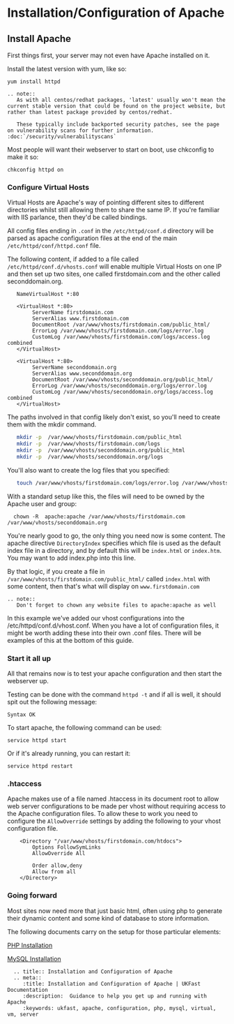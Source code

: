 # Installation/Configuration of Apache


## Install Apache

First things first, your server may not even have Apache installed on it.

Install the latest version with yum, like so:

`yum install httpd`

```eval_rst
.. note::
   As with all centos/redhat packages, 'latest' usually won't mean the current stable version that could be found on the project website, but rather than latest package provided by centos/redhat.

   These typically include backported security patches, see the page on vulnerability scans for further information. :doc:`/security/vulnerabilityscans`
```

Most people will want their webserver to start on boot, use chkconfig to make it so:

`chkconfig httpd on`

### Configure Virtual Hosts

Virtual Hosts are Apache's way of pointing different sites to different directories whilst still allowing them to share the same IP. If you're familiar with IIS parlance, then they'd be called bindings.

All config files ending in `.conf` in the `/etc/httpd/conf.d` directory will be parsed as apache configuration files at the end of the main `/etc/httpd/conf/httpd.conf` file.

The following content, if added to a file called `/etc/httpd/conf.d/vhosts.conf` will enable multiple Virtual Hosts on one IP and then set up two sites, one called firstdomain.com and the other called seconddomain.org.

```apacheconf
   NameVirtualHost *:80

   <VirtualHost *:80>
        ServerName firstdomain.com
        ServerAlias www.firstdomain.com
        DocumentRoot /var/www/vhosts/firstdomain.com/public_html/
        ErrorLog /var/www/vhosts/firstdomain.com/logs/error.log
        CustomLog /var/www/vhosts/firstdomain.com/logs/access.log combined
   </VirtualHost>

   <VirtualHost *:80>
        ServerName seconddomain.org
        ServerAlias www.seconddomain.org
        DocumentRoot /var/www/vhosts/seconddomain.org/public_html/
        ErrorLog /var/www/vhosts/seconddomain.org/logs/error.log
        CustomLog /var/www/vhosts/seconddomain.org/logs/access.log combined
   </VirtualHost>
```

The paths involved in that config likely don't exist, so you'll need to create them with the mkdir command.

```bash
   mkdir -p  /var/www/vhosts/firstdomain.com/public_html
   mkdir -p  /var/www/vhosts/firstdomain.com/logs
   mkdir -p  /var/www/vhosts/seconddomain.org/public_html
   mkdir -p  /var/www/vhosts/seconddomain.org/logs
```

You'll also want to create the log files that you specified:

```bash
   touch /var/www/vhosts/firstdomain.com/logs/error.log /var/www/vhosts/firstdomain.com/logs/access.log /var/www/vhosts/seconddomain.org/logs/error.log /var/www/vhosts/seconddomain.org/logs/access.log
```

With a standard setup like this, the files will need to be owned by the Apache user and group:

```console
  chown -R  apache:apache /var/www/vhosts/firstdomain.com /var/www/vhosts/seconddomain.org
```

You're nearly good to go, the only thing you need now is some content. The apache directive `DirectoryIndex` specifies which file is used as the default index file in a directory, and by default this will be `index.html` or `index.htm`. You may want to add index.php into this line.

By that logic, if you create a file in `/var/www/vhosts/firstdomain.com/public_html/` called `index.html` with some content, then that's what will display on `www.firstdomain.com`

```eval_rst
.. note::
   Don't forget to chown any website files to apache:apache as well
```

In this example we've added our vhost configurations into the /etc/httpd/conf.d/vhost.conf. When you have a lot of configuration files, it might be worth adding these into their own .conf files. There will be examples of this at the bottom of this guide.

### Start it all up

All that remains now is to test your apache configuration and then start the webserver up.

Testing can be done with the command `httpd -t` and if all is well, it should spit out the following message:

`Syntax OK`

To start apache, the following command can be used:

`service httpd start`

Or if it's already running, you can restart it:

`service httpd restart`

### .htaccess

Apache makes use of a file named .htaccess in its document root to allow web server configurations to be made per vhost without requiring access to the Apache configuration files. To allow these to work you need to configure the `AllowOverride` settings by adding the following to your vhost configuration file.

```console
    <Directory "/var/www/vhosts/firstdomain.com/htdocs">
        Options FollowSymLinks
        AllowOverride All

        Order allow,deny
        Allow from all
    </Directory>
```

### Going forward

Most sites now need more that just basic html, often using php to generate their dynamic content and some kind of database to store information.

The following documents carry on the setup for those particular elements:

[PHP Installation](../php/installation)

[MySQL Installation](../mysql/installation)


```eval_rst
  .. title:: Installation and Configuration of Apache
  .. meta::
     :title: Installation and Configuration of Apache | UKFast Documentation
     :description:  Guidance to help you get up and running with Apache
     :keywords: ukfast, apache, configuration, php, mysql, virtual, vm, server
